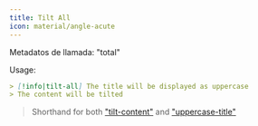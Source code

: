 ```yaml
---
title: Tilt All
icon: material/angle-acute
---
```


Metadatos de llamada: "total"

Usage:
```md
> [!info|tilt-all] The title will be displayed as uppercase
> The content will be tilted
```
> Shorthand for both ["tilt-content"](../content-styling/page-7.md) and ["uppercase-title"](../title-styling/page-17.md)